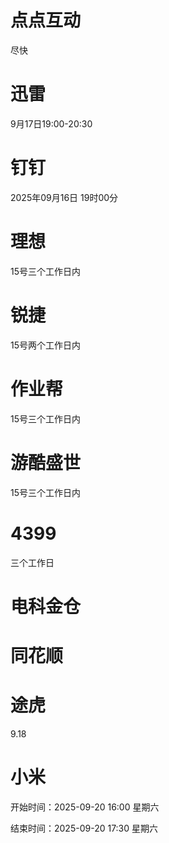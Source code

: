 # 点点互动
尽快


# 迅雷
9月17日19:00-20:30

# 钉钉
2025年09月16日 19时00分

# 理想
15号三个工作日内

# 锐捷
15号两个工作日内

# 作业帮
15号三个工作日内

# 游酷盛世
15号三个工作日内

# 4399
三个工作日

# 电科金仓

# 同花顺

# 途虎
9.18

# 小米
开始时间：2025-09-20 16:00 星期六

结束时间：2025-09-20 17:30 星期六
<!--stackedit_data:
eyJoaXN0b3J5IjpbLTIxNDA5MDQxNjMsLTczNzI2Mzc2NSwxMz
Y4MDIzOTIxLDcxODgxODU5NCwtMjA1NTg1ODIzNSwxNTU3NjM2
MjM3LC0yNTAwMjEyNjEsMjA4MzUyNzE5LC0xMjM1NTU2Njk1LD
E0MDc0MDUxMDUsMTM1NzI2NDQ2Ml19
-->